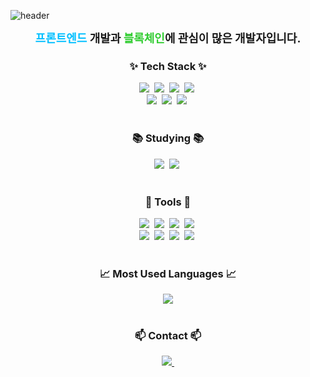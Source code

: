 ![header](https://capsule-render.vercel.app/api?type=rect&height=200&color=gradient&customColorList=0,2,2,5,30&text=%EA%B0%9C%EB%B0%9C%EC%9E%90%20JIHO%EC%9E%85%EB%8B%88%EB%8B%A4!&animation=fadeIn&fontColor=ffffff&fontSize=40&fontAlignY=55)

<div align="center">
  <p style="font-size: 18px; font-weight: bold; margin-top: 10px;">
    <span style="color: #00BFFF;">프론트엔드</span> 개발과 <span style="color: #32CD32;">블록체인</span>에 관심이 많은 개발자입니다.
  </p>
</div>

<!--내용 부분-->
<h3 align="center">✨ Tech Stack ✨</h3>
<div align="center">
  <img src="https://img.shields.io/badge/html5-E34F26.svg?style=for-the-badge&logo=html5&logoColor=white" />&nbsp
  <img src="https://img.shields.io/badge/css3-1572B6.svg?style=for-the-badge&logo=css3&logoColor=white" />&nbsp
  <img src="https://img.shields.io/badge/javascript-F7DF1E.svg?style=for-the-badge&logo=javascript&logoColor=20232a" />&nbsp
  <img src="https://img.shields.io/badge/typescript-007ACC.svg?style=for-the-badge&logo=typescript&logoColor=white" />&nbsp
</div>

<div align="center">
  <img src="https://img.shields.io/badge/tailwindcss-1daabb.svg?style=for-the-badge&logo=tailwind-css&logoColor=white" />&nbsp
  <img src="https://img.shields.io/badge/react-20232a.svg?style=for-the-badge&logo=react&logoColor=61DAFB" />&nbsp
  <img src="https://img.shields.io/badge/Next.js-000000?style=for-the-badge&logo=next.js&logoColor=white" />&nbsp
</div>

<br>

<h3 align="center">📚 Studying 📚</h3>
<div align="center">
  <img src="https://img.shields.io/badge/React%20Query-FF4154?style=for-the-badge&logo=react%20query&logoColor=white" />&nbsp
  <img src="https://img.shields.io/badge/Solidity-363636?style=for-the-badge&logo=solidity&logoColor=white" />&nbsp
</div>

<br>

<h3 align="center">🔧 Tools 🔧</h3>
<div align="center">
  <img src="https://img.shields.io/badge/git-F05033.svg?style=for-the-badge&logo=git&logoColor=white" />&nbsp
  <img src="https://img.shields.io/badge/github-181717.svg?style=for-the-badge&logo=github&logoColor=white" />&nbsp
  <img src="https://img.shields.io/badge/Notion-F3F3F3.svg?style=for-the-badge&logo=notion&logoColor=black" />&nbsp
  <img src="https://img.shields.io/badge/Obsidian-7C3AED.svg?style=for-the-badge&logo=obsidian&logoColor=white" />&nbsp
</div>

<div align="center">
  <img src="https://img.shields.io/badge/figma-F24E1E.svg?style=for-the-badge&logo=figma&logoColor=white" />&nbsp
  <img src="https://img.shields.io/badge/VSCode-007ACC.svg?style=for-the-badge&logo=visual-studio-code&logoColor=white" />&nbsp
  <img src="https://img.shields.io/badge/Cursor-000000.svg?style=for-the-badge&logo=cursor&logoColor=white" />&nbsp
  <img src="https://img.shields.io/badge/Windsurf-0078D7.svg?style=for-the-badge&logo=windsurf&logoColor=white" />&nbsp
</div>

<br>

<h3 align="center">📈 Most Used Languages 📈</h3>
<div align="center">
  <img src="https://github-readme-stats.vercel.app/api/top-langs/?username=IJHO-NUl1l1&layout=compact&theme=tokyonight" />
</div>

<br>

<h3 align="center">📫 Contact 📫</h3>
<div align="center">
  <a href="mailto:x8608666@gmail.com">
    <img
      src="https://img.shields.io/badge/x8608666@gmail.com-D14836?style=for-the-badge&logo=gmail&logoColor=white"/>&nbsp
  </a>
</div>
